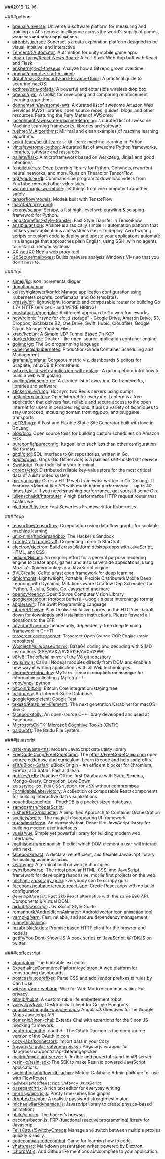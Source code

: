 ###2016-12-06

####python
* [openai/universe](https://github.com/openai/universe): Universe: a software platform for measuring and training an AI's general intelligence across the world's supply of games, websites and other applications.
* [airbnb/superset](https://github.com/airbnb/superset): Superset is a data exploration platform designed to be visual, intuitive, and interactive
* [Tencent/GAutomator](https://github.com/Tencent/GAutomator): Automation for unity mobile game apps
* [ethan-funny/React-News-Board](https://github.com/ethan-funny/React-News-Board):  A Full-Stack Web App built with React and Flask.
* [erikbern/git-of-theseus](https://github.com/erikbern/git-of-theseus): Analyze how a Git repo grows over time
* [openai/universe-starter-agent](https://github.com/openai/universe-starter-agent): 
* [drduh/macOS-Security-and-Privacy-Guide](https://github.com/drduh/macOS-Security-and-Privacy-Guide): A practical guide to securing macOS.
* [ecthros/pina-colada](https://github.com/ecthros/pina-colada): A powerful and extensible wireless drop box
* [openai/gym](https://github.com/openai/gym): A toolkit for developing and comparing reinforcement learning algorithms.
* [donnemartin/awesome-aws](https://github.com/donnemartin/awesome-aws): A curated list of awesome Amazon Web Services (AWS) libraries, open source repos, guides, blogs, and other resources. Featuring the Fiery Meter of AWSome.
* [josephmisiti/awesome-machine-learning](https://github.com/josephmisiti/awesome-machine-learning): A curated list of awesome Machine Learning frameworks, libraries and software.
* [rushter/MLAlgorithms](https://github.com/rushter/MLAlgorithms): Minimal and clean examples of machine learning algorithms
* [scikit-learn/scikit-learn](https://github.com/scikit-learn/scikit-learn): scikit-learn: machine learning in Python
* [vinta/awesome-python](https://github.com/vinta/awesome-python): A curated list of awesome Python frameworks, libraries, software and resources
* [pallets/flask](https://github.com/pallets/flask): A microframework based on Werkzeug, Jinja2 and good intentions
* [fchollet/keras](https://github.com/fchollet/keras): Deep Learning library for Python. Convnets, recurrent neural networks, and more. Runs on Theano or TensorFlow.
* [rg3/youtube-dl](https://github.com/rg3/youtube-dl): Command-line program to download videos from YouTube.com and other video sites
* [warner/magic-wormhole](https://github.com/warner/magic-wormhole): get things from one computer to another, safely
* [tensorflow/models](https://github.com/tensorflow/models): Models built with TensorFlow
* [jhao104/proxy_pool](https://github.com/jhao104/proxy_pool): 
* [scrapy/scrapy](https://github.com/scrapy/scrapy): Scrapy, a fast high-level web crawling & scraping framework for Python.
* [lengstrom/fast-style-transfer](https://github.com/lengstrom/fast-style-transfer): Fast Style Transfer in TensorFlow 
* [ansible/ansible](https://github.com/ansible/ansible): Ansible is a radically simple IT automation platform that makes your applications and systems easier to deploy. Avoid writing scripts or custom code to deploy and update your applications automate in a language that approaches plain English, using SSH, with no agents to install on remote systems.
* [XX-net/XX-Net](https://github.com/XX-net/XX-Net): a web proxy tool
* [GoSecure/malboxes](https://github.com/GoSecure/malboxes): Builds malware analysis Windows VMs so that you don't have to.

####go
* [simeji/jid](https://github.com/simeji/jid): json incremental digger
* [donutloop/mux](https://github.com/donutloop/mux): 
* [kelseyhightower/konfd](https://github.com/kelseyhightower/konfd): Manage application configuration using Kubernetes secrets, configmaps, and Go templates.
* [pressly/chi](https://github.com/pressly/chi): lightweight, idiomatic and composable router for building Go 1.7+ HTTP services - and WE'RE HIRING!
* [mustafaakin/gongular](https://github.com/mustafaakin/gongular): A different approach to Go web frameworks
* [ncw/rclone](https://github.com/ncw/rclone): "rsync for cloud storage" - Google Drive, Amazon Drive, S3, Dropbox, Backblaze B2, One Drive, Swift, Hubic, Cloudfiles, Google Cloud Storage, Yandex Files
* [xtaci/kcptun](https://github.com/xtaci/kcptun): A Simple UDP Tunnel Based On KCP
* [docker/docker](https://github.com/docker/docker): Docker - the open-source application container engine
* [golang/go](https://github.com/golang/go): The Go programming language
* [kubernetes/kubernetes](https://github.com/kubernetes/kubernetes): Production-Grade Container Scheduling and Management
* [grafana/grafana](https://github.com/grafana/grafana): Gorgeous metric viz, dashboards & editors for Graphite, InfluxDB & Prometheus
* [astaxie/build-web-application-with-golang](https://github.com/astaxie/build-web-application-with-golang): A golang ebook intro how to build a web with golang
* [avelino/awesome-go](https://github.com/avelino/awesome-go): A curated list of awesome Go frameworks, libraries and software
* [stickermule/rump](https://github.com/stickermule/rump): Hot sync two Redis servers using dumps.
* [getlantern/lantern](https://github.com/getlantern/lantern):  Open Internet for everyone. Lantern is a free application that delivers fast, reliable and secure access to the open Internet for users in censored regions. It uses a variety of techniques to stay unblocked, including domain fronting, p2p, and pluggable transports.
* [spf13/hugo](https://github.com/spf13/hugo): A Fast and Flexible Static Site Generator built with love in GoLang
* [blox/blox](https://github.com/blox/blox): Open source tools for building custom schedulers on Amazon ECS
* [pureconfig/pureconfig](https://github.com/pureconfig/pureconfig): Its goal is to suck less than other configuration file formats.
* [gitql/gitql](https://github.com/gitql/gitql): SQL interface to Git repositories, written in Go.
* [gogits/gogs](https://github.com/gogits/gogs): Gogs (Go Git Service) is a painless self-hosted Git service.
* [Swatto/td](https://github.com/Swatto/td): Your todo list in your terminal
* [coreos/etcd](https://github.com/coreos/etcd): Distributed reliable key-value store for the most critical data of a distributed system
* [gin-gonic/gin](https://github.com/gin-gonic/gin): Gin is a HTTP web framework written in Go (Golang). It features a Martini-like API with much better performance -- up to 40 times faster. If you need smashing performance, get yourself some Gin.
* [julienschmidt/httprouter](https://github.com/julienschmidt/httprouter): A high performance HTTP request router that scales well
* [platform9/fission](https://github.com/platform9/fission): Fast Serverless Framework for Kubernetes

####cpp
* [tensorflow/tensorflow](https://github.com/tensorflow/tensorflow): Computation using data flow graphs for scalable machine learning
* [unix-ninja/hackersandbox](https://github.com/unix-ninja/hackersandbox): The Hacker's Sandbox
* [TorchCraft/TorchCraft](https://github.com/TorchCraft/TorchCraft): Connecting Torch to StarCraft
* [electron/electron](https://github.com/electron/electron): Build cross platform desktop apps with JavaScript, HTML, and CSS
* [nidium/Nidium](https://github.com/nidium/Nidium): An ongoing effort for a general purpose rendering engine to create apps, games and also serverside applications, using Mozilla's Spidermonkey as a JavaScript engine
* [BVLC/caffe](https://github.com/BVLC/caffe): Caffe: a fast open framework for deep learning.
* [dmlc/mxnet](https://github.com/dmlc/mxnet): Lightweight, Portable, Flexible Distributed/Mobile Deep Learning with Dynamic, Mutation-aware Dataflow Dep Scheduler; for Python, R, Julia, Scala, Go, Javascript and more
* [opencv/opencv](https://github.com/opencv/opencv): Open Source Computer Vision Library
* [google/protobuf](https://github.com/google/protobuf): Protocol Buffers - Google's data interchange format
* [apple/swift](https://github.com/apple/swift): The Swift Programming Language
* [LibreVR/Revive](https://github.com/LibreVR/Revive): Play Oculus-exclusive games on the HTC Vive, scroll down for downloads and installation instructions. Please forward all donations to the EFF.
* [tiny-dnn/tiny-dnn](https://github.com/tiny-dnn/tiny-dnn): header only, dependency-free deep learning framework in C++11
* [tesseract-ocr/tesseract](https://github.com/tesseract-ocr/tesseract): Tesseract Open Source OCR Engine (main repository)
* [WojciechMula/base64simd](https://github.com/WojciechMula/base64simd): Base64 coding and decoding with SIMD instructions (SSE/AVX2/AVX512F/AVX512BW)
* [v8/v8](https://github.com/v8/v8): The official mirror of the V8 git repository
* [nwjs/nw.js](https://github.com/nwjs/nw.js): Call all Node.js modules directly from DOM and enable a new way of writing applications with all Web technologies.
* [xintrea/mytetra_dev](https://github.com/xintrea/mytetra_dev): MyTetra - smart crossplatform manager for information collecting / MyTetra -     /  :
* [vnpy/vnpy](https://github.com/vnpy/vnpy): python
* [bitcoin/bitcoin](https://github.com/bitcoin/bitcoin): Bitcoin Core integration/staging tree
* [baidu/tera](https://github.com/baidu/tera): An Internet-Scale Database.
* [google/googletest](https://github.com/google/googletest): Google Test
* [tekezo/Karabiner-Elements](https://github.com/tekezo/Karabiner-Elements): The next generation Karabiner for macOS Sierra
* [facebook/folly](https://github.com/facebook/folly): An open-source C++ library developed and used at Facebook.
* [Microsoft/CNTK](https://github.com/Microsoft/CNTK): Microsoft Cognitive Toolkit (CNTK)
* [baidu/bfs](https://github.com/baidu/bfs): The Baidu File System.

####javascript
* [date-fns/date-fns](https://github.com/date-fns/date-fns):  Modern JavaScript date utility library 
* [FreeCodeCamp/FreeCodeCamp](https://github.com/FreeCodeCamp/FreeCodeCamp): The https://FreeCodeCamp.com open source codebase and curriculum. Learn to code and help nonprofits.
* [el1t/uBlock-Safari](https://github.com/el1t/uBlock-Safari): uBlock Origin - An efficient blocker for Chromium, Firefox, and Safari. Fast and lean.
* [pubkey/rxdb](https://github.com/pubkey/rxdb): Reactive Offline-first Database with Sync, Schema, Mongo-Query, Encryption, LevelDown
* [zeit/styled-jsx](https://github.com/zeit/styled-jsx): Full CSS support for JSX without compromises
* [FormidableLabs/victory](https://github.com/FormidableLabs/victory): A collection of composable React components for building interactive data visualizations
* [pouchdb/pouchdb](https://github.com/pouchdb/pouchdb):  - PouchDB is a pocket-sized database.
* [samgozman/YoptaScript](https://github.com/samgozman/YoptaScript):        
* [rusher81572/picluster](https://github.com/rusher81572/picluster): A Simplified Approach to Container Orchestration
* [sveltejs/svelte](https://github.com/sveltejs/svelte): The magical disappearing UI framework
* [trueadm/inferno](https://github.com/trueadm/inferno): An extremely fast, React-like JavaScript library for building modern user interfaces
* [vuejs/vue](https://github.com/vuejs/vue): Simple yet powerful library for building modern web interfaces.
* [mathisonian/premonish](https://github.com/mathisonian/premonish): Predict which DOM element a user will interact with next.
* [facebook/react](https://github.com/facebook/react): A declarative, efficient, and flexible JavaScript library for building user interfaces.
* [zeit/hyper](https://github.com/zeit/hyper): A terminal built on web technologies
* [twbs/bootstrap](https://github.com/twbs/bootstrap): The most popular HTML, CSS, and JavaScript framework for developing responsive, mobile first projects on the web.
* [michael-yin/scrapy_guru](https://github.com/michael-yin/scrapy_guru): Everybody can be scrapy guru
* [facebookincubator/create-react-app](https://github.com/facebookincubator/create-react-app): Create React apps with no build configuration.
* [developit/preact](https://github.com/developit/preact):  Fast 3kb React alternative with the same ES6 API. Components & Virtual DOM.
* [airbnb/javascript](https://github.com/airbnb/javascript): JavaScript Style Guide
* [romannurik/AndroidIconAnimator](https://github.com/romannurik/AndroidIconAnimator): Android vector icon animation tool
* [yarnpkg/yarn](https://github.com/yarnpkg/yarn):  Fast, reliable, and secure dependency management.
* [ruanyf/jstraining](https://github.com/ruanyf/jstraining): 
* [mzabriskie/axios](https://github.com/mzabriskie/axios): Promise based HTTP client for the browser and node.js
* [getify/You-Dont-Know-JS](https://github.com/getify/You-Dont-Know-JS): A book series on JavaScript. @YDKJS on twitter.

####coffeescript
* [atom/atom](https://github.com/atom/atom): The hackable text editor
* [ExpediaInceCommercePlatform/cyclotron](https://github.com/ExpediaInceCommercePlatform/cyclotron): A web platform for constructing dashboards.
* [postcss/autoprefixer](https://github.com/postcss/autoprefixer): Parse CSS and add vendor prefixes to rules by Can I Use
* [wireapp/wire-webapp](https://github.com/wireapp/wire-webapp):  Wire for Web  Modern communication. Full privacy.
* [github/hubot](https://github.com/github/hubot): A customizable life embetterment robot.
* [yakyak/yakyak](https://github.com/yakyak/yakyak): Desktop chat client for Google Hangouts
* [angular-ui/angular-google-maps](https://github.com/angular-ui/angular-google-maps): AngularJS directives for the Google Maps Javascript API
* [domenic/sinon-chai](https://github.com/domenic/sinon-chai): Extends Chai with assertions for the Sinon.JS mocking framework.
* [oauth-io/oauthd](https://github.com/oauth-io/oauthd): oauthd - The OAuth Daemon is the open source version of the OAuth.io core
* [cozy-labs/konnectors](https://github.com/cozy-labs/konnectors): Import data in your Cozy
* [fragaria/angular-daterangepicker](https://github.com/fragaria/angular-daterangepicker): Angular.js wrapper for dangrossman/bootstrap-daterangepicker
* [maitria/mock-api-server](https://github.com/maitria/mock-api-server): A flexible and powerful stand-in API server
* [resin-io/resin-sdk](https://github.com/resin-io/resin-sdk): The SDK to make Resin.io powered JavaScript applications.
* [sachinbhutani/flow-db-admin](https://github.com/sachinbhutani/flow-db-admin): Meteor Database Admin package for use with Flow Router
* [jashkenas/coffeescript](https://github.com/jashkenas/coffeescript): Unfancy JavaScript
* [basecamp/trix](https://github.com/basecamp/trix): A rich text editor for everyday writing
* [morrisjs/morris.js](https://github.com/morrisjs/morris.js): Pretty time-series line graphs
* [dropbox/zxcvbn](https://github.com/dropbox/zxcvbn): A realistic password strength estimator.
* [michaelvillar/dynamics.js](https://github.com/michaelvillar/dynamics.js): Javascript library to create physics-based animations
* [philc/vimium](https://github.com/philc/vimium): The hacker's browser.
* [baconjs/bacon.js](https://github.com/baconjs/bacon.js): FRP (functional reactive programming) library for Javascript
* [FelisCatus/SwitchyOmega](https://github.com/FelisCatus/SwitchyOmega): Manage and switch between multiple proxies quickly & easily.
* [codecombat/codecombat](https://github.com/codecombat/codecombat): Game for learning how to code.
* [yhatt/marp](https://github.com/yhatt/marp): Markdown presentation writer, powered by Electron.
* [ichord/At.js](https://github.com/ichord/At.js): Add Github like mentions autocomplete to your application.
